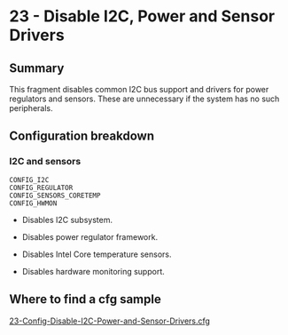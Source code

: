 # 23 - Disable I2C, Power and Sensor Drivers

## Summary

This fragment disables common I2C bus support and drivers for power regulators and sensors. These are unnecessary if the system has no such peripherals.

## Configuration breakdown

### I2C and sensors

```none
CONFIG_I2C
CONFIG_REGULATOR
CONFIG_SENSORS_CORETEMP
CONFIG_HWMON
```

* Disables I2C subsystem.

* Disables power regulator framework.

* Disables Intel Core temperature sensors.

* Disables hardware monitoring support.

## Where to find a cfg sample

[23-Config-Disable-I2C-Power-and-Sensor-Drivers.cfg](../../beagle-board/6.6.32/packaging/23-Config-Disable-I2C-Power-and-Sensor-Drivers.cfg)
